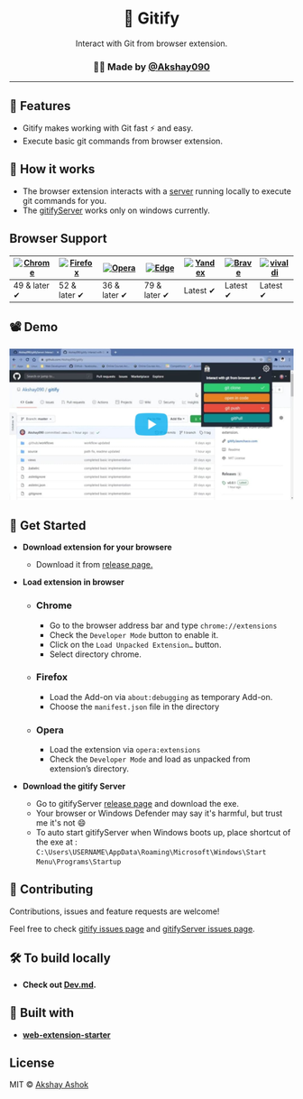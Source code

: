 <h1 align="center">🚀 Gitify</h1>
<p align="center">Interact with Git from browser extension.</p>

<h3 align="center">🙋‍♂️ Made by <a href="https://twitter.com/aks2899">@Akshay090</a></h3>

<hr />


## 🌟 Features

- Gitify makes working with Git fast ⚡ and easy.
- Execute basic git commands from browser extension.

## 🤔 How it works

- The browser extension interacts with a [server](https://github.com/Akshay090/gitifyServer) running locally to execute git commands for you.
- The [gitifyServer](https://github.com/Akshay090/gitifyServer) works only on windows currently. 

## Browser Support

| [![Chrome](https://raw.github.com/alrra/browser-logos/master/src/chrome/chrome_48x48.png)](/) | [![Firefox](https://raw.github.com/alrra/browser-logos/master/src/firefox/firefox_48x48.png)](/) | [![Opera](https://raw.github.com/alrra/browser-logos/master/src/opera/opera_48x48.png)](/) | [![Edge](https://raw.github.com/alrra/browser-logos/master/src/edge/edge_48x48.png)](/) | [![Yandex](https://raw.github.com/alrra/browser-logos/master/src/yandex/yandex_48x48.png)](/) | [![Brave](https://raw.github.com/alrra/browser-logos/master/src/brave/brave_48x48.png)](/) | [![vivaldi](https://raw.github.com/alrra/browser-logos/master/src/vivaldi/vivaldi_48x48.png)](/) |
| --------------------------------------------------------------------------------------------- | ------------------------------------------------------------------------------------------------ | ------------------------------------------------------------------------------------------ | --------------------------------------------------------------------------------------- | --------------------------------------------------------------------------------------------- | ------------------------------------------------------------------------------------------ | ------------------------------------------------------------------------------------------------ |
| 49 & later ✔                                                                                  | 52 & later ✔                                                                                     | 36 & later ✔                                                                               | 79 & later ✔                                                                            | Latest ✔                                                                                      | Latest ✔                                                                                   | Latest ✔                                                                                         |


## 📽 Demo

[![Gitify Demo](https://raw.githubusercontent.com/Akshay090/gitify/master/.github/images/demo.jpg)](https://player.vimeo.com/video/435355152 "Gitify Demo")

## 🚀 Get Started 

- **Download extension for your browsere**

  - Download it from [release page.](https://github.com/Akshay090/gitify/releases)

- **Load extension in browser**

  - ### Chrome

    - Go to the browser address bar and type `chrome://extensions`
    - Check the `Developer Mode` button to enable it.
    - Click on the `Load Unpacked Extension…` button.
    - Select directory chrome.

  - ### Firefox

    - Load the Add-on via `about:debugging` as temporary Add-on.
    - Choose the `manifest.json` file in the directory

  - ### Opera

    - Load the extension via `opera:extensions`
    - Check the `Developer Mode` and load as unpacked from extension’s directory.

- **Download the gitify Server**

    - Go to gitifyServer [release page](https://github.com/Akshay090/gitifyServer/releases) and download the exe.
    - Your browser or Windows Defender may say it's harmful, but trust me it's not 😄
    - To auto start gitifyServer when Windows boots up, place shortcut of the exe at : ```C:\Users\USERNAME\AppData\Roaming\Microsoft\Windows\Start Menu\Programs\Startup```

## 🤝 Contributing

Contributions, issues and feature requests are welcome!

Feel free to check [gitify issues page](https://github.com/Akshay090/gitify/issues) and [gitifyServer issues page](https://github.com/Akshay090/gitifyServer/issues).

## 🛠 To build locally 

  - **Check out [Dev.md](https://github.com/Akshay090/gitify/blob/master/Dev.md).**

## 💪 Built with 

  - **[web-extension-starter](https://github.com/abhijithvijayan/web-extension-starter)**


## License

MIT © [Akshay Ashok](https://github.com/Akshay090)
